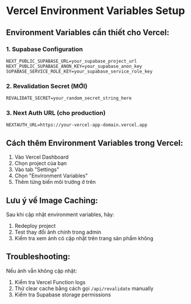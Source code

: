 # Vercel Environment Variables Setup

## Environment Variables cần thiết cho Vercel:

### 1. Supabase Configuration
```
NEXT_PUBLIC_SUPABASE_URL=your_supabase_project_url
NEXT_PUBLIC_SUPABASE_ANON_KEY=your_supabase_anon_key
SUPABASE_SERVICE_ROLE_KEY=your_supabase_service_role_key
```

### 2. Revalidation Secret (MỚI)
```
REVALIDATE_SECRET=your_random_secret_string_here
```

### 3. Next Auth URL (cho production)
```
NEXTAUTH_URL=https://your-vercel-app-domain.vercel.app
```

## Cách thêm Environment Variables trong Vercel:

1. Vào Vercel Dashboard
2. Chọn project của bạn
3. Vào tab "Settings"
4. Chọn "Environment Variables"
5. Thêm từng biến môi trường ở trên

## Lưu ý về Image Caching:

Sau khi cập nhật environment variables, hãy:
1. Redeploy project
2. Test thay đổi ảnh chính trong admin
3. Kiểm tra xem ảnh có cập nhật trên trang sản phẩm không

## Troubleshooting:

Nếu ảnh vẫn không cập nhật:
1. Kiểm tra Vercel Function logs
2. Thử clear cache bằng cách gọi `/api/revalidate` manually
3. Kiểm tra Supabase storage permissions